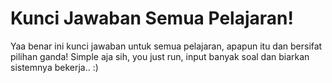 # Kunci Jawaban Semua Pelajaran!

Yaa benar ini kunci jawaban untuk semua pelajaran, apapun itu dan bersifat pilihan ganda!
Simple aja sih, you just run, input banyak soal dan biarkan sistemnya bekerja.. :)

